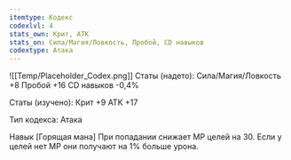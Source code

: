 ```yaml
---
itemtype: Кодекс
codexlvl: 4
stats_own: Крит, АТК
stats_on: Сила/Магия/Ловкость, Пробой, CD навыков
codextype: Атака
---
```

![[Temp/Placeholder_Codex.png]]
Статы (надето):
Сила/Магия/Ловкость +8
Пробой +16
CD навыков -0,4%

Статы (изучено):
Крит +9
ATK +17

Тип кодекса: Атака


Навык
[Горящая мана]
При попадании снижает MP целей на 30. Если у целей нет MP они получают на 1% больше урона.


